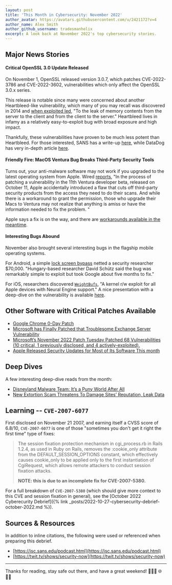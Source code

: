 ```yaml
---
layout: post
title: 'This Month in Cybersecurity: November 2022'
author_avatar: https://avatars.githubusercontent.com/u/2421172?v=4
author_name: Alex Smith
author_github_username: tradesmanhelix
excerpt: A look back at November 2022's top cybersecurity stories.
---
```


##  Major News Stories
#### Critical OpenSSL 3.0 Update Released
On November 1, OpenSSL released version 3.0.7, which patches CVE-2022-3786 and CVE-2022-3602, vulnerabilities which only affect the OpenSSL 3.0.x series.

This release is notable since many were concerned about another Heartbleed-like vulnerability, which many of you may recall was discovered in 2014 and [when exploited led](https://heartbleed.com/), "To the leak of memory contents from the server to the client and from the client to the server." Heartbleed lives in infamy as a relatively easy-to-exploit bug with broad exposure and high impact.

Thankfully, these vulnerabilities have proven to be much less potent than Heartbleed. For those interested, SANS has a write-up [here](https://isc.sans.edu/diary/Critical+OpenSSL+30+Update+Released+Patches+CVE20223786+CVE20223602/29208), while DataDog has very in-depth article [here](https://securitylabs.datadoghq.com/articles/openssl-november-1-vulnerabilities/).

#### Friendly Fire: MacOS Ventura Bug Breaks Third-Party Security Tools
Turns out, your anti-malware software may not work if you upgraded to the latest operating system from Apple. Wired [reports](https://www.wired.com/story/apple-macos-ventura-bug-security-tools/), "In the process of patching a vulnerability in the 11th Ventura developer beta, released on October 11, Apple accidentally introduced a flaw that cuts off third-party security products from the access they need to do their scans. And while there is a workaround to grant the permission, those who upgrade their Macs to Ventura may not realize that anything is amiss or have the information needed to fix the problem. "

Apple says a fix is on the way, and there are [workarounds available in the meantime](https://www.macobserver.com/tips/deep-dive/bug-in-macos-ventura-may-have-silently-broken-your-malware-protection-heres-how-to-fix-it/).

#### Interesting Bugs Abound
November also brought several interesting bugs in the flagship mobile operating systems.

For Android, a simple [lock screen bypass](https://techcrunch.com/2022/11/14/android-lock-screen-bypass-google-pixel/) netted a security researcher $70,000. "Hungary-based researcher David Schütz said the bug was remarkably simple to exploit but took Google about five months to fix."

For iOS, researchers discovered [`WeightBufs`](https://github.com/0x36/weightBufs/), "A kernel r/w exploit for all Apple devices with Neural Engine support." A nice presentation with a deep-dive on the vulnerability is available [here](https://github.com/0x36/weightBufs/blob/main/attacking_ane_poc2022.pdf).

## Other Software with Critical Patches Available
* [Google Chrome 0-Day Patch](https://chromereleases.googleblog.com/2022/10/stable-channel-update-for-desktop_27.html)
* [Microsoft has Finally Patched that Troublesome Exchange Server Vulnerability](https://msrc-blog.microsoft.com/2022/09/29/customer-guidance-for-reported-zero-day-vulnerabilities-in-microsoft-exchange-server/)
* [Microsoft’s November 2022 Patch Tuesday Patched 68 Vulnerabilities (10 critical, 1 previously disclosed, and 4 actively-exploited).](https://isc.sans.edu/diary/Microsoft%20November%202022%20Patch%20Tuesday/29230)
* [Apple Released Security Updates for Most of Its Software This month](https://support.apple.com/en-us/HT201222)

## Deep Dives
A few interesting deep-dive reads from the month:
* [Disneyland Malware Team: It’s a Puny World After All](https://krebsonsecurity.com/2022/11/disneyland-malware-team-its-a-puny-world-after-all/)
* [New Extortion Scam Threatens To Damage Sites’ Reputation, Leak Data](https://www.bleepingcomputer.com/news/security/new-extortion-scam-threatens-to-damage-sites-reputation-leak-data/)

## Learning -- `CVE-2007-6077`
First disclosed on November 21 2007, and earning itself a CVSS score of 6.8/10, `CVE-2007-6077` is one of those "sometimes you don't get it right the first time" type of fixes:

> The session fixation protection mechanism in cgi_process.rb in Rails 1.2.4, as used in Ruby on Rails, removes the :cookie_only attribute from the DEFAULT_SESSION_OPTIONS constant, which effectively causes cookie_only to be applied only to the first instantiation of CgiRequest, which allows remote attackers to conduct session fixation attacks.
>
> **NOTE: this is due to an incomplete fix for CVE-2007-5380.**

For a full breakdown of `CVE-2007-5380` (which should give more context to this CVE and session fixation in general), see the [October 2022 Cyberecurity Debrief]({% link _posts/2022-10-27-cybersecurity-debrief-october-2022.md %}).

## Sources & Resources
In addition to inline citations, the following were used or referenced when preparing this debrief.
* [https://isc.sans.edu/podcast.html](https://isc.sans.edu/podcast.html)
* [https://twit.tv/shows/security-now](https://twit.tv/shows/security-now)

----

Thanks for reading, stay safe out there, and have a great weekend! 👩🏿‍💻 🌐 👨‍💻
